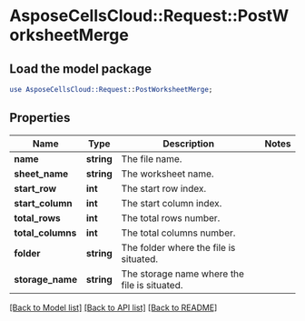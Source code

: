 # AsposeCellsCloud::Request::PostWorksheetMerge 

## Load the model package
```perl
use AsposeCellsCloud::Request::PostWorksheetMerge;
```

## Properties
Name | Type | Description | Notes
------------ | ------------- | ------------- | -------------
**name** | **string** | The file name. |
**sheet_name** | **string** | The worksheet name. |
**start_row** | **int** | The start row index. |
**start_column** | **int** | The start column index. |
**total_rows** | **int** | The total rows number. |
**total_columns** | **int** | The total columns number. |
**folder** | **string** | The folder where the file is situated. |
**storage_name** | **string** | The storage name where the file is situated. |  

[[Back to Model list]](../README.md#documentation-for-requests) [[Back to API list]](../README.md#documentation-for-api-endpoints) [[Back to README]](../README.md)

